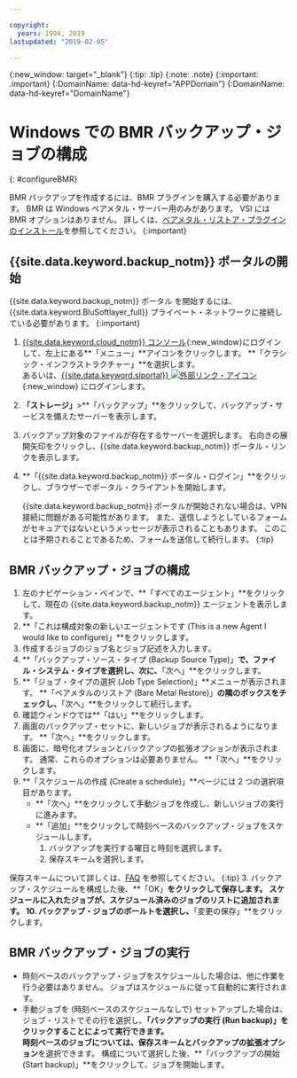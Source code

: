 ```yaml
---

copyright:
  years: 1994, 2019
lastupdated: "2019-02-05"

---
```

{:new_window: target="_blank"}
{:tip: .tip}
{:note: .note}
{:important: .important}
{:DomainName: data-hd-keyref="APPDomain"}
{:DomainName: data-hd-keyref="DomainName"}

# Windows での BMR バックアップ・ジョブの構成
{: #configureBMR}

BMR バックアップを作成するには、BMR プラグインを購入する必要があります。 BMR は Windows ベアメタル・サーバー用のみがあります。 VSI には BMR オプションはありません。 詳しくは、[ベアメタル・リストア・プラグインのインストール](bmr-plugin.html)を参照してください。
{:important}

## {{site.data.keyword.backup_notm}} ポータルの開始

{{site.data.keyword.backup_notm}} ポータル を開始するには、{{site.data.keyword.BluSoftlayer_full}} プライベート・ネットワークに接続している必要があります。
{:important}

1. [{{site.data.keyword.cloud_notm}} コンソール](https://{DomainName}/){:new_window}にログインして、左上にある**「メニュー」**アイコンをクリックします。 **「クラシック・インフラストラクチャー」**を選択します。<br/>
   あるいは、[{{site.data.keyword.slportal}} ![外部リンク・アイコン](../../icons/launch-glyph.svg "外部リンク・アイコン")](https://control.softlayer.com/){:new_window} にログインします。
2. **「ストレージ」**>**「バックアップ」**をクリックして、バックアップ・サービスを備えたサーバーを表示します。
3. バックアップ対象のファイルが存在するサーバーを選択します。 右向きの展開矢印をクリックし、{{site.data.keyword.backup_notm}} ポータル・リンクを表示します。
4. **「{{site.data.keyword.backup_notm}} ポータル・ログイン」**をクリックし、ブラウザーでポータル・クライアントを開始します。

   {{site.data.keyword.backup_notm}} ポータルが開始されない場合は、VPN 接続に問題がある可能性があります。 また、送信しようとしているフォームがセキュアではないというメッセージが表示されることもあります。 このことは予期されることであるため、フォームを送信して続行します。
   {:tip}

## BMR バックアップ・ジョブの構成

1. 左のナビゲーション・ペインで、**「すべてのエージェント」**をクリックして、現在の {{site.data.keyword.backup_notm}} エージェントを表示します。
2. **「これは構成対象の新しいエージェントです (This is a new Agent I would like to configure)」**をクリックします。
3. 作成するジョブのジョブ名とジョブ記述を入力します。
4. **「バックアップ・ソース・タイプ (Backup Source Type)」**で、ファイル・システム・タイプを選択し、次に、**「次へ」**をクリックします。
5. **「ジョブ・タイプの選択 (Job Type Selection)」**メニューが表示されます。 **「ベアメタルのリストア (Bare Metal Restore)」**の隣のボックスをチェックし、**「次へ」**をクリックして続行します。
6. 確認ウィンドウでは**「はい」**をクリックします。
7. 画面のバックアップ・セットに、新しいジョブが表示されるようになります。 **「次へ」**をクリックします。
8. 画面に、暗号化オプションとバックアップの拡張オプションが表示されます。 通常、これらのオプションは必要ありません。 **「次へ」**をクリックします。   
9. **「スケジュールの作成 (Create a schedule)」**ページには 2 つの選択項目があります。
   - **「次へ」**をクリックして手動ジョブを作成し、新しいジョブの実行に進みます。
   - **「追加」**をクリックして時刻ベースのバックアップ・ジョブをスケジュールします。
     1. バックアップを実行する曜日と時刻を選択します。
     2. 保存スキームを選択します。

保存スキームについて詳しくは、[FAQ](/docs/infrastructure/Backup?topic=Backup-faqs) を参照してください。
      {:tip}
     3. バックアップ・スケジュールを構成した後、**「OK」**をクリックして保存します。 スケジュールに入れたジョブが、スケジュール済みのジョブのリストに追加されます。
10. バックアップ・ジョブのボールトを選択し、**「変更の保存」**をクリックします。


## BMR バックアップ・ジョブの実行

  - 時刻ベースのバックアップ・ジョブをスケジュールした場合は、他に作業を行う必要はありません。 ジョブはスケジュールに従って自動的に実行されます。
  - 手動ジョブを (時刻ベースのスケジュールなしで) セットアップした場合は、ジョブ・リストでその行を選択し、**「バックアップの実行 (Run backup)」**をクリックすることによって実行できます。 <br/> 時刻ベースのジョブについては、**保存スキーム**と**バックアップの拡張オプション**を選択できます。 構成について選択した後、**「バックアップの開始 (Start backup)」**をクリックして、ジョブを開始します。
